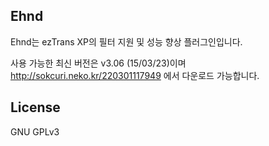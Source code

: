 
## Ehnd
Ehnd는 ezTrans XP의 필터 지원 및 성능 향상 플러그인입니다. 

사용 가능한 최신 버전은 v3.06 (15/03/23)이며 http://sokcuri.neko.kr/220301117949 에서 다운로드 가능합니다.

## License
GNU GPLv3
